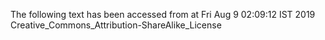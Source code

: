 The following text has been accessed from at Fri Aug 9 02:09:12 IST 2019
Creative_Commons_Attribution-ShareAlike_License
